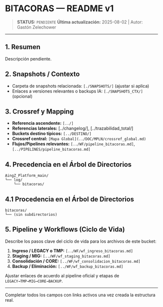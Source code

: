 # BITACORAS — README v1

> **STATUS:** `PENDIENTE`
> **Última actualización:** 2025-08-02 | Autor: Gastón Zelechower

---

## 1. Resumen
Descripción pendiente.

## 2. Snapshots / Contexto
- Carpeta de snapshots relacionada: `[./SNAPSHOTS/]` (ajustar si aplica)
- Enlaces a versiones relevantes o backups IA: `[./SNAPSHOTS_CTX/]` (opcional)

## 3. Crossref y Mapping
- **Referencia ascendente:** `[../]`
- **Referencias laterales:** [../changelog/], [../trazabilidad_total/]
- **Buckets destino típicos:** `[../DESTINO/]`
- **Crossref central:** `[Mapa Global](../DOC/MPLN/crossref_global.md)`
- **Flujos/Pipelines relevantes:** `[../WF/pipeline_bitacoras.md]`, `[../PIPELINES/pipeline_bitacoras.md]`

## 4. Precedencia en el Árbol de Directorios
```text
AingZ_Platform_main/
└── log/
    └── bitacoras/
```

## 4.1 Procedencia en el Árbol de Directorios
```text
bitacoras/
└── (sin subdirectorios)
```

## 5. Pipeline y Workflows (Ciclo de Vida)
Describe los pasos clave del ciclo de vida para los archivos de este bucket:
1. **Ingreso / LEGACY o TMP:** `[../WF/wf_ingreso_bitacoras.md]`
2. **Staging / MIG:** `[../WF/wf_staging_bitacoras.md]`
3. **Consolidación / CORE:** `[../WF/wf_consolidacion_bitacoras.md]`
4. **Backup / Eliminación:** `[../WF/wf_backup_bitacoras.md]`

Ajustar enlaces de acuerdo al pipeline oficial y etapas de `LEGACY→TMP→MIG→CORE→BACKUP`.

---

Completar todos los campos con links activos una vez creada la estructura real.


